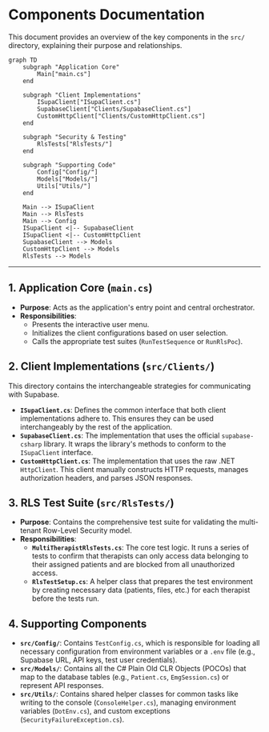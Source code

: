 # Components Documentation

This document provides an overview of the key components in the `src/` directory, explaining their purpose and relationships.

```mermaid
graph TD
    subgraph "Application Core"
        Main["main.cs"]
    end

    subgraph "Client Implementations"
        ISupaClient["ISupaClient.cs"]
        SupabaseClient["Clients/SupabaseClient.cs"]
        CustomHttpClient["Clients/CustomHttpClient.cs"]
    end

    subgraph "Security & Testing"
        RlsTests["RlsTests/"]
    end

    subgraph "Supporting Code"
        Config["Config/"]
        Models["Models/"]
        Utils["Utils/"]
    end

    Main --> ISupaClient
    Main --> RlsTests
    Main --> Config
    ISupaClient <|-- SupabaseClient
    ISupaClient <|-- CustomHttpClient
    SupabaseClient --> Models
    CustomHttpClient --> Models
    RlsTests --> Models
```

---

## 1. Application Core (`main.cs`)
-   **Purpose**: Acts as the application's entry point and central orchestrator.
-   **Responsibilities**:
    -   Presents the interactive user menu.
    -   Initializes the client configurations based on user selection.
    -   Calls the appropriate test suites (`RunTestSequence` or `RunRlsPoc`).

## 2. Client Implementations (`src/Clients/`)
This directory contains the interchangeable strategies for communicating with Supabase.

-   **`ISupaClient.cs`**: Defines the common interface that both client implementations adhere to. This ensures they can be used interchangeably by the rest of the application.
-   **`SupabaseClient.cs`**: The implementation that uses the official `supabase-csharp` library. It wraps the library's methods to conform to the `ISupaClient` interface.
-   **`CustomHttpClient.cs`**: The implementation that uses the raw .NET `HttpClient`. This client manually constructs HTTP requests, manages authorization headers, and parses JSON responses.

## 3. RLS Test Suite (`src/RlsTests/`)
-   **Purpose**: Contains the comprehensive test suite for validating the multi-tenant Row-Level Security model.
-   **Responsibilities**:
    -   **`MultiTherapistRlsTests.cs`**: The core test logic. It runs a series of tests to confirm that therapists can only access data belonging to their assigned patients and are blocked from all unauthorized access.
    -   **`RlsTestSetup.cs`**: A helper class that prepares the test environment by creating necessary data (patients, files, etc.) for each therapist before the tests run.

## 4. Supporting Components

-   **`src/Config/`**: Contains `TestConfig.cs`, which is responsible for loading all necessary configuration from environment variables or a `.env` file (e.g., Supabase URL, API keys, test user credentials).
-   **`src/Models/`**: Contains all the C# Plain Old CLR Objects (POCOs) that map to the database tables (e.g., `Patient.cs`, `EmgSession.cs`) or represent API responses.
-   **`src/Utils/`**: Contains shared helper classes for common tasks like writing to the console (`ConsoleHelper.cs`), managing environment variables (`DotEnv.cs`), and custom exceptions (`SecurityFailureException.cs`).
